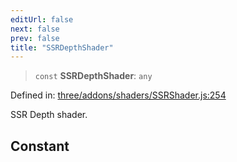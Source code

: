 ```yaml
---
editUrl: false
next: false
prev: false
title: "SSRDepthShader"
---
```


> `const` **SSRDepthShader**: `any`

Defined in: [three/addons/shaders/SSRShader.js:254](https://github.com/DefinitelyMaybe/three-i18n/blob/fa57b79433d1c349ffb23a78727299c8d4190136/three/addons/shaders/SSRShader.js#L254)

SSR Depth shader.

## Constant
